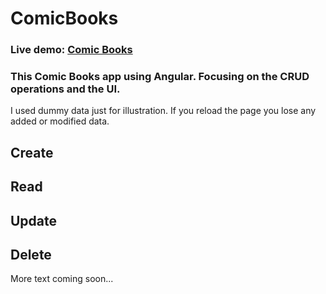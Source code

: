 # ComicBooks

### Live demo: <a href="https://dzsub-comicbooks.surge.sh/#/list" target="_blank">Comic Books</a>

### This Comic Books app using Angular. Focusing on the CRUD operations and the UI.

I used dummy data just for illustration.
If you reload the page you lose any added or modified data.

## Create

## Read

## Update

## Delete


More text coming soon...
